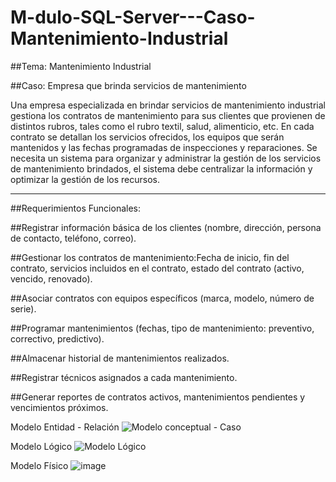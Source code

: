 # M-dulo-SQL-Server---Caso-Mantenimiento-Industrial

##Tema: Mantenimiento Industrial

##Caso: Empresa que brinda servicios de mantenimiento

Una empresa especializada en brindar servicios de mantenimiento industrial gestiona los contratos de mantenimiento para sus clientes que provienen de distintos rubros, 
tales como el rubro textil, salud, alimenticio, etc. En cada contrato se detallan los servicios ofrecidos, los equipos que serán mantenidos y las fechas programadas de 
inspecciones y reparaciones. Se necesita un sistema para organizar y administrar la gestión de los servicios de mantenimiento brindados, el sistema debe centralizar la 
información y optimizar la gestión de los recursos.
________________________________________

##Requerimientos Funcionales:

##Registrar información básica de los clientes (nombre, dirección, persona de contacto, teléfono, correo).

##Gestionar los contratos de mantenimiento:Fecha de inicio, fin del contrato, servicios incluidos en el contrato, estado del contrato (activo, vencido, renovado).

##Asociar contratos con equipos específicos (marca, modelo, número de serie).

##Programar mantenimientos (fechas, tipo de mantenimiento: preventivo, correctivo, predictivo).

##Almacenar historial de mantenimientos realizados.

##Registrar técnicos asignados a cada mantenimiento.

##Generar reportes de contratos activos, mantenimientos pendientes y vencimientos próximos.



Modelo Entidad - Relación
![Modelo conceptual - Caso](https://github.com/user-attachments/assets/162cf003-3155-435a-9d5a-017d5ea33018)


Modelo Lógico
![Modelo Lógico](https://github.com/user-attachments/assets/68b868e9-1972-46cb-9584-859f06ed0e69)


Modelo Físico
![image](https://github.com/user-attachments/assets/0a786656-88fd-4b32-a539-88f09f476942)
